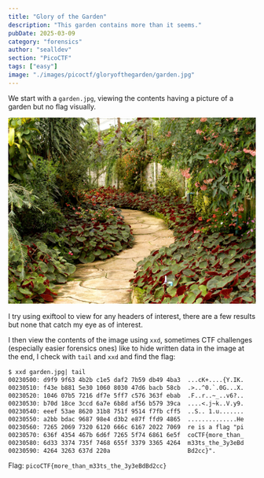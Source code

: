 ```yaml
---
title: "Glory of the Garden"
description: "This garden contains more than it seems."
pubDate: 2025-03-09
category: "forensics"
author: "sealldev"
section: "PicoCTF"
tags: ["easy"]
image: "./images/picoctf/gloryofthegarden/garden.jpg"
---
```


We start with a `garden.jpg`, viewing the contents having a picture of a garden but no flag visually.

![garden.jpg](images/picoctf/gloryofthegarden/garden.jpg)

I try using exiftool to view for any headers of interest, there are a few results but none that catch my eye as of interest.

I then view the contents of the image using `xxd`, sometimes CTF challenges (especially easier forensics ones) like to hide written data in the image at the end, I check with `tail` and `xxd` and find the flag:
```
$ xxd garden.jpg| tail
00230500: d9f9 9f63 4b2b c1e5 daf2 7b59 db49 4ba3  ...cK+....{Y.IK.
00230510: f43e b881 5e30 1060 8030 47d6 bacb 58cb  .>..^0.`.0G...X.
00230520: 1046 07b5 7216 df7e 5ff7 c576 363f ebab  .F..r..~_..v6?..
00230530: b70d 18ce 3ccd 6a7e 6b8d af56 b579 39ca  ....<.j~k..V.y9.
00230540: eeef 53ae 8620 31b8 751f 9514 f7fb cff5  ..S.. 1.u.......
00230550: a2bb bdac 9687 98e4 d3b2 e87f ffd9 4865  ..............He
00230560: 7265 2069 7320 6120 666c 6167 2022 7069  re is a flag "pi
00230570: 636f 4354 467b 6d6f 7265 5f74 6861 6e5f  coCTF{more_than_
00230580: 6d33 3374 735f 7468 655f 3379 3365 4264  m33ts_the_3y3eBd
00230590: 4264 3263 637d 220a                      Bd2cc}".
```

Flag: `picoCTF{more_than_m33ts_the_3y3eBdBd2cc}`